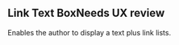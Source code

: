  <h2>Link Text Box<span class="status review">Needs UX review</span></h2>

Enables the author to display a text plus link lists.
